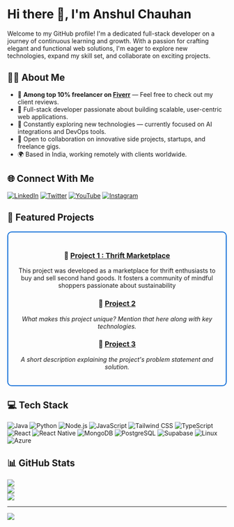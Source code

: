 # Hi there 👋, I'm Anshul Chauhan

Welcome to my GitHub profile! I'm a dedicated full-stack developer on a journey of continuous learning and growth. With a passion for crafting elegant and functional web solutions, I'm eager to explore new technologies, expand my skill set, and collaborate on exciting projects.

## 👨‍💻 About Me

- 🥇 **Among top 10% freelancer on [Fiverr](https://www.fiverr.com/anshulchauha?public_mode=true)** — Feel free to check out my client reviews.
- 🚀 Full-stack developer passionate about building scalable, user-centric web applications.
- 🧠 Constantly exploring new technologies — currently focused on AI integrations and DevOps tools.
- 🤝 Open to collaboration on innovative side projects, startups, and freelance gigs.
- 🌍 Based in India, working remotely with clients worldwide.

## 🌐 Connect With Me

[![LinkedIn](https://img.shields.io/badge/LinkedIn-%230077B5.svg?logo=linkedin&logoColor=white)](https://linkedin.com/in/your_linkedin)
[![Twitter](https://img.shields.io/badge/Twitter-%231DA1F2.svg?logo=Twitter&logoColor=white)](https://twitter.com/your_twitter)
[![YouTube](https://img.shields.io/badge/YouTube-FF0000.svg?logo=YouTube&logoColor=white)](https://youtube.com/@your_youtube)
[![Instagram](https://img.shields.io/badge/Instagram-%23E4405F.svg?logo=Instagram&logoColor=white)](https://instagram.com/your_instagram)

## 🚀 Featured Projects

<div align="center" style="padding: 20px; border-radius: 10px; border: 2px solid #0366d6; margin: 20px 0;">

### 🌟 [Project 1 : Thrift Marketplace](https://www.thriftguideus.com/)
This project was developed as a marketplace for thrift enthusiasts to buy and sell second hand goods. It fosters a community of mindful shoppers passionate about sustainability

### 🌟 [Project 2](https://github.com/anshuldevx/project2)
_What makes this project unique? Mention that here along with key technologies._

### 🌟 [Project 3](https://github.com/anshuldevx/project3)
_A short description explaining the project's problem statement and solution._

</div>

## 💻 Tech Stack

![Java](https://img.shields.io/badge/Java-%23ED8B00.svg?style=for-the-badge&logo=openjdk&logoColor=white)
![Python](https://img.shields.io/badge/Python-3670A0?style=for-the-badge&logo=python&logoColor=ffdd54)
![Node.js](https://img.shields.io/badge/Node.js-6DA55F?style=for-the-badge&logo=node.js&logoColor=white)
![JavaScript](https://img.shields.io/badge/JavaScript-%23323330.svg?style=for-the-badge&logo=javascript&logoColor=%23F7DF1E)
![Tailwind CSS](https://img.shields.io/badge/Tailwind_CSS-38B2AC?style=for-the-badge&logo=tailwind-css&logoColor=white)
![TypeScript](https://img.shields.io/badge/TypeScript-%23007ACC.svg?style=for-the-badge&logo=typescript&logoColor=white)
![React](https://img.shields.io/badge/React-%2320232a.svg?style=for-the-badge&logo=react&logoColor=%2361DAFB)
![React Native](https://img.shields.io/badge/React_Native-20232A?style=for-the-badge&logo=react&logoColor=61DAFB)
![MongoDB](https://img.shields.io/badge/MongoDB-%234ea94b.svg?style=for-the-badge&logo=mongodb&logoColor=white)
![PostgreSQL](https://img.shields.io/badge/PostgreSQL-%23336791.svg?style=for-the-badge&logo=postgresql&logoColor=white)
![Supabase](https://img.shields.io/badge/Supabase-3ECF8E?style=for-the-badge&logo=supabase&logoColor=white)
![Linux](https://img.shields.io/badge/Linux-FCC624?style=for-the-badge&logo=linux&logoColor=black)
![Azure](https://img.shields.io/badge/Azure-0078D4?style=for-the-badge&logo=azure-devops&logoColor=white)

## 📊 GitHub Stats

![](https://github-readme-stats.vercel.app/api?username=anshuldevx&theme=dark&hide_border=false&include_all_commits=true&count_private=true)<br/>
![](https://github-readme-streak-stats.herokuapp.com/?user=anshuldevx&theme=dark&hide_border=false)<br/>
![](https://github-readme-stats.vercel.app/api/top-langs/?username=anshuldevx&theme=dark&hide_border=false&include_all_commits=true&count_private=true&layout=compact)

---

[![](https://visitcount.itsvg.in/api?id=anshuldevx&icon=0&color=0)](https://visitcount.itsvg.in)
